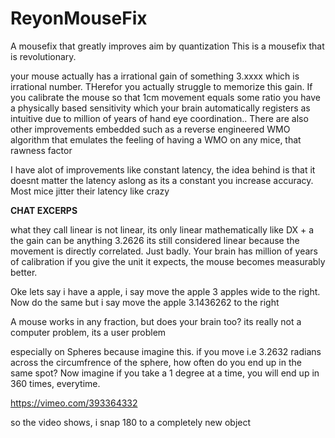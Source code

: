 # ReyonMouseFix
A mousefix that greatly improves aim by quantization
This is a mousefix that is revolutionary.

your mouse actually has a irrational gain of something 3.xxxx which is irrational number. 
THerefor you actually struggle to memorize this gain. If you calibrate the mouse so that 1cm movement equals some ratio you have a physically based sensitivity which your brain automatically registers as intuitive due to million of years of hand eye coordination..
There are also other improvements embedded such as a reverse engineered WMO algorithm that emulates the feeling of having a WMO on any mice, that rawness factor

I have alot of improvements like constant latency, the idea behind is that it doesnt matter the latency aslong as its a constant you increase accuracy. Most mice jitter their latency like crazy

**CHAT EXCERPS**

what they call linear is not linear, its only linear mathematically like DX + a   
the gain can be anything 3.2626 its still considered linear because the movement is directly correlated. 
Just badly. Your brain has million of years of calibration if you give the unit it expects, the mouse becomes measurably better.


Oke lets say i have a apple, i say move the apple 3 apples wide to the right.
Now do the same but i say move the apple 3.1436262 to the right


A mouse works in any fraction, but does your brain too?
its really not a computer problem, its a user problem

especially on Spheres because imagine this. if you move i.e 3.2632 radians across the circumfrence of the sphere, 
how often do you end up in the same spot? 
Now imagine if you take a 1 degree at a time, you will end up in 360 times, everytime.

https://vimeo.com/393364332

so the video shows, i snap 180 to a completely new object
